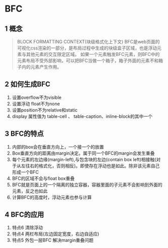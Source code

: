 # BFC 
##  1 概念
> BLOCK FORMATTING CONTEXT(块级格式化上下文)
> BFC是web页面的可视化css渲染的一部分，是布局过程中生成的块级盒子区域，也是浮动元素与其他元素的交互限定区域。
> 如果一个元素触发BFC元素，则BFC中的元素布局不受外部影响，可以把BFC当做一个箱子，箱子外面的元素不和箱子内的元素产生作用。

## 2 如何生成BFC
  1. 设置overflow不为visible
  2. 设置浮动 float不为none
  3. 设置position不为relative和static
  4. display 属性值为 table-cell 、 table-caption、inline-block的其中一个

## 3 BFC的特点
1. 内部的box会在垂直方向上，一个接一个的放置
2. Box垂直方向的距离由margin决定。属于同一个BFC的margin会发生重叠
3. 每个元素的左边缘(margin-left),与包含块的左边(contain box left)相接触(对于从左往右的格式化，否则相反)。即使存在浮动也是如此。除非该元素自己形成一个BFC
4. BFC的区域不会与float box重叠
5. BFC就是页面上的一个隔离的独立容器，容器里面的子元素不会影响到外面的元素，反之也如此
6. 计算BFC的高度时，浮动元素也参与计算

## 4 BFC的应用
1. 特点6 清除浮动
2. 特点4 两栏布局(左边固定宽度，右边自适应)
3. 特点5 外包一层BFC 解决margin重叠问题